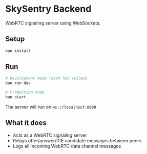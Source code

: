 # SkySentry Backend

WebRTC signaling server using WebSockets.

## Setup

```bash
bun install
```

## Run

```bash
# Development mode (with hot reload)
bun run dev

# Production mode
bun start
```

The server will run on `ws://localhost:8080`

## What it does

- Acts as a WebRTC signaling server
- Relays offer/answer/ICE candidate messages between peers
- Logs all incoming WebRTC data channel messages
